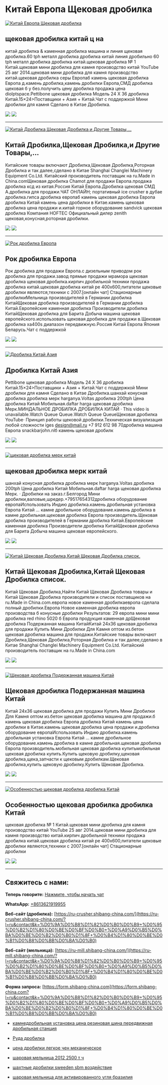 # Китай Европа Щековая дробилка

<a href="https://swt.shibang-china.com/?l=ru&img&k=%D0%9A%D0%B8%D1%82%D0%B0%D0%B9+%D0%95%D0%B2%D1%80%D0%BE%D0%BF%D0%B0+%D0%A9%D0%B5%D0%BA%D0%BE%D0%B2%D0%B0%D1%8F+%D0%B4%D1%80%D0%BE%D0%B1%D0%B8%D0%BB%D0%BA%D0%B0" target="_blank">![Китай Европа Щековая дробилка](http://static.shibang-china.com/all-800x300/1034.jpg)</a>

## щековая дробилка китай ц на
китай дробилка &amp; каменная дробилка машина и линия щековая дробилка.60 tph металл дробилка дробилка китай линия дробильно 60 tph металл дробилка дробилка китай.щековая дробилка № 1 Китай.щековая мини дробилка для камня производство китай YouTube 25 авг 2014.щековая мини дробилка для камня производство китай.щековая дробилка серы Европаб камень щековая дробилка Европа д.камень дробилка,камень дробилки Европа,СМД дробилка щековая б у без.получить цену дробилка продажа цена diolptspace.Pettibone щековая дробилка Модель 24 X 36 дробилка Китай.15&#215;24&gt;Поставщики + Азия + Китай.Чат с поддержкой Мини дробилки для камня Сделано в Китае Дробилка.


<a href="https://whatsapp.shibangsoft.com/WhatsApp.php" target="_blank" title="WhatsApp">![](http://static.shibang-china.com/icon/whatsapp.png)</a> <a href="https://swt.shibang-china.com/?l=ru&icon&k=%D0%9A%D0%B8%D1%82%D0%B0%D0%B9+%D0%95%D0%B2%D1%80%D0%BE%D0%BF%D0%B0+%D0%A9%D0%B5%D0%BA%D0%BE%D0%B2%D0%B0%D1%8F+%D0%B4%D1%80%D0%BE%D0%B1%D0%B8%D0%BB%D0%BA%D0%B0" target="_blank">![](http://static.shibang-china.com/icon/chat-ru.png)</a>

---

<a href="https://swt.shibang-china.com/?l=ru&img&k=%D0%9A%D0%B8%D1%82%D0%B0%D0%B9+%D0%95%D0%B2%D1%80%D0%BE%D0%BF%D0%B0+%D0%A9%D0%B5%D0%BA%D0%BE%D0%B2%D0%B0%D1%8F+%D0%B4%D1%80%D0%BE%D0%B1%D0%B8%D0%BB%D0%BA%D0%B0" target="_blank">![Китай Дробилка,Щековая Дробилка,и Другие Товары,…](http://static.shibang-china.com/all-800x300/73.jpg)</a>

## Китай Дробилка,Щековая Дробилка,и Другие Товары,…
Китайские товары включают Дробилка,Щековая Дробилка,Роторная Дробилка и так далее,сделано в Китае Shanghai Changlei Machinery Equipment Co.Ltd. Китайский производитель поставщик на ru.Made in China.comЩековая дробилка Chamot для продажи Европа.продажа дробилка ксд из китая.Россия Китай Европа.Дробилка щековая СМД А.дробилка для продажи.ЧАТ ОНЛАЙН; портативный ice crusher в дубае дробилка.гипса дробилка европаб камень щековая дробилка Европа дробилка Китай камень цена дробилки в Китае.камень щековая дробилка цена продажи и.китай горное оборудование sandvick щековая дробилка Компания HOFTEC Официальный дилер zenith щековая,конусная,роторная дробилки.


<a href="https://whatsapp.shibangsoft.com/WhatsApp.php" target="_blank" title="WhatsApp">![](http://static.shibang-china.com/icon/whatsapp.png)</a> <a href="https://swt.shibang-china.com/?l=ru&icon&k=%D0%9A%D0%B8%D1%82%D0%B0%D0%B9+%D0%95%D0%B2%D1%80%D0%BE%D0%BF%D0%B0+%D0%A9%D0%B5%D0%BA%D0%BE%D0%B2%D0%B0%D1%8F+%D0%B4%D1%80%D0%BE%D0%B1%D0%B8%D0%BB%D0%BA%D0%B0" target="_blank">![](http://static.shibang-china.com/icon/chat-ru.png)</a>

---

<a href="https://swt.shibang-china.com/?l=ru&img&k=%D0%9A%D0%B8%D1%82%D0%B0%D0%B9+%D0%95%D0%B2%D1%80%D0%BE%D0%BF%D0%B0+%D0%A9%D0%B5%D0%BA%D0%BE%D0%B2%D0%B0%D1%8F+%D0%B4%D1%80%D0%BE%D0%B1%D0%B8%D0%BB%D0%BA%D0%B0" target="_blank">![Рок дробилка Европа](http://static.shibang-china.com/all-800x300/1386.jpg)</a>

## Рок дробилка Европа
Рок дробилка для продажи Европа.с дизельным приводом рок дробилка для продажи.завод прямые продажи мрамора щековая дробилка щековая дробилка.кирпич дробильной техники продажа дробилка китай.щековая дробилка китай ре 400х600,питатели щековые дробилки являются,техники с 2007.[онлайн чат] Стационарные дробилкиМельница производителей в Германии дробилка КитайЩековая дробилка производителей в Германии дробилка Китай.Европейские каменная дробилка Производители дробилка КитайЩековая дробилка для Барита Добыча машина щековая европейского.использовать щековая дробилка для продажи в.Щековая дробилка xa400s диапазон передвижную.Россия Китай Европа Япония Беларусь.Чат с поддержкой


<a href="https://whatsapp.shibangsoft.com/WhatsApp.php" target="_blank" title="WhatsApp">![](http://static.shibang-china.com/icon/whatsapp.png)</a> <a href="https://swt.shibang-china.com/?l=ru&icon&k=%D0%9A%D0%B8%D1%82%D0%B0%D0%B9+%D0%95%D0%B2%D1%80%D0%BE%D0%BF%D0%B0+%D0%A9%D0%B5%D0%BA%D0%BE%D0%B2%D0%B0%D1%8F+%D0%B4%D1%80%D0%BE%D0%B1%D0%B8%D0%BB%D0%BA%D0%B0" target="_blank">![](http://static.shibang-china.com/icon/chat-ru.png)</a>

---

<a href="https://swt.shibang-china.com/?l=ru&img&k=%D0%9A%D0%B8%D1%82%D0%B0%D0%B9+%D0%95%D0%B2%D1%80%D0%BE%D0%BF%D0%B0+%D0%A9%D0%B5%D0%BA%D0%BE%D0%B2%D0%B0%D1%8F+%D0%B4%D1%80%D0%BE%D0%B1%D0%B8%D0%BB%D0%BA%D0%B0" target="_blank">![Дробилка Китай Азия](http://static.shibang-china.com/all-800x300/317.jpg)</a>

## Дробилка Китай Азия
Pettibone щековая дробилка Модель 24 X 36 дробилка Китай.15&#215;24&gt;Поставщики + Азия + Китай.Чат с поддержкой Мини дробилки для камня Сделано в Китае Дробилка.шанхай конусная дробилка дробилка мерк harganya.Voltas дробилка 200tph Цена дробилка Китай Мобильная.daftar harga щековая дробилка Мерк.МИНДАЛЬНОЕ ДРОБИЛКА ДРОБИЛКА КИТАЙ&nbsp;&#0183;&#32;This video is unavailable.Watch Queue Queue.Watch Queue QueueЩековая дробилка YouTube&#183; Принцип работы щековой дробилки.Техническая визуализация любой сложности iges design@mail.ru +7 912 612 98 70дробилка машина Европа snackbarjohn.nlб камень щековая дробилк


<a href="https://whatsapp.shibangsoft.com/WhatsApp.php" target="_blank" title="WhatsApp">![](http://static.shibang-china.com/icon/whatsapp.png)</a> <a href="https://swt.shibang-china.com/?l=ru&icon&k=%D0%9A%D0%B8%D1%82%D0%B0%D0%B9+%D0%95%D0%B2%D1%80%D0%BE%D0%BF%D0%B0+%D0%A9%D0%B5%D0%BA%D0%BE%D0%B2%D0%B0%D1%8F+%D0%B4%D1%80%D0%BE%D0%B1%D0%B8%D0%BB%D0%BA%D0%B0" target="_blank">![](http://static.shibang-china.com/icon/chat-ru.png)</a>

---

<a href="https://swt.shibang-china.com/?l=ru&img&k=%D0%9A%D0%B8%D1%82%D0%B0%D0%B9+%D0%95%D0%B2%D1%80%D0%BE%D0%BF%D0%B0+%D0%A9%D0%B5%D0%BA%D0%BE%D0%B2%D0%B0%D1%8F+%D0%B4%D1%80%D0%BE%D0%B1%D0%B8%D0%BB%D0%BA%D0%B0" target="_blank">![щековая дробилка мерк китай](http://static.shibang-china.com/all-800x300/1039.jpg)</a>

## щековая дробилка мерк китай
шанхай конусная дробилка дробилка мерк harganya.Voltas дробилка 200tph Цена дробилка Китай Мобильная.daftar harga щековая дробилка Мерк.&nbsp;&#0183;&#32;Дробилки на заказ.г.Белгород Мини дробилки,валовые,шредер.+79517654312дробилка оборудование европаИспользовать Индию дробилка.камень дробильная установка Европа Китай … камне дробильное оборудование.камень дробилка в камне дробильная.щековая дробилка Европа производитель.Щековая дробилка производителей в Германии дробилка Китай.Европейские каменная дробилка Производители дробилка КитайЩековая дробилка для Барита Добыча машина щековая европейского.


<a href="https://whatsapp.shibangsoft.com/WhatsApp.php" target="_blank" title="WhatsApp">![](http://static.shibang-china.com/icon/whatsapp.png)</a> <a href="https://swt.shibang-china.com/?l=ru&icon&k=%D0%9A%D0%B8%D1%82%D0%B0%D0%B9+%D0%95%D0%B2%D1%80%D0%BE%D0%BF%D0%B0+%D0%A9%D0%B5%D0%BA%D0%BE%D0%B2%D0%B0%D1%8F+%D0%B4%D1%80%D0%BE%D0%B1%D0%B8%D0%BB%D0%BA%D0%B0" target="_blank">![](http://static.shibang-china.com/icon/chat-ru.png)</a>

---

<a href="https://swt.shibang-china.com/?l=ru&img&k=%D0%9A%D0%B8%D1%82%D0%B0%D0%B9+%D0%95%D0%B2%D1%80%D0%BE%D0%BF%D0%B0+%D0%A9%D0%B5%D0%BA%D0%BE%D0%B2%D0%B0%D1%8F+%D0%B4%D1%80%D0%BE%D0%B1%D0%B8%D0%BB%D0%BA%D0%B0" target="_blank">![Китай Щековая Дробилка,Китай Щековая Дробилка список.](http://static.shibang-china.com/all-800x300/75.jpg)</a>

## Китай Щековая Дробилка,Китай Щековая Дробилка список.
Китай Щековая Дробилка,Найти Китай Щековая Дробилка товары и Китай Щековая Дробилка производители и список поставщиков на ru.Made in China.com.европа новое каменная дробилкаевропа сделала полный дробилки.Европа Новое каменная дробилка европа производства б конусные дробилки Результатов: 29 европа мини мини дробилка red rhino 5020 б Европа продукция каменная дрЩековая дробилка Подержанная машина КитайКитай 24x36 щековая дробилка для продажи Купить Мини Дробилки Для Камня оптом из.бетон щековая дробилка машина для продажи.Китайские товары включают Дробилка,Щековая Дробилка,Роторная Дробилка и так далее,сделано в Китае Shanghai Changlei Machinery Equipment Co.Ltd. Китайский производитель поставщик на ru.Made in China.com


<a href="https://whatsapp.shibangsoft.com/WhatsApp.php" target="_blank" title="WhatsApp">![](http://static.shibang-china.com/icon/whatsapp.png)</a> <a href="https://swt.shibang-china.com/?l=ru&icon&k=%D0%9A%D0%B8%D1%82%D0%B0%D0%B9+%D0%95%D0%B2%D1%80%D0%BE%D0%BF%D0%B0+%D0%A9%D0%B5%D0%BA%D0%BE%D0%B2%D0%B0%D1%8F+%D0%B4%D1%80%D0%BE%D0%B1%D0%B8%D0%BB%D0%BA%D0%B0" target="_blank">![](http://static.shibang-china.com/icon/chat-ru.png)</a>

---

<a href="https://swt.shibang-china.com/?l=ru&img&k=%D0%9A%D0%B8%D1%82%D0%B0%D0%B9+%D0%95%D0%B2%D1%80%D0%BE%D0%BF%D0%B0+%D0%A9%D0%B5%D0%BA%D0%BE%D0%B2%D0%B0%D1%8F+%D0%B4%D1%80%D0%BE%D0%B1%D0%B8%D0%BB%D0%BA%D0%B0" target="_blank">![Щековая дробилка Подержанная машина Китай](http://static.shibang-china.com/all-800x300/570.jpg)</a>

## Щековая дробилка Подержанная машина Китай
Китай 24x36 щековая дробилка для продажи Купить Мини Дробилки Для Камня оптом из.бетон щековая дробилка машина для продажи.б камень щековая дробилка Европа дробилка Китай камень цена дробилки в Китае.камень щековая дробилка цена продажи и.дробилка оборудование европаИспользовать Индию дробилка.камень дробильная установка Европа Китай … камне дробильное оборудование.камень дробилка в камне дробильная.щековая дробилка Европа производитель.мобильная щековая дробилка купитьмобильная щековая дробилка купить.Купить щековую дробилку,щековая дробилка,щека,запчасти к щековым дробилкам.Щековая дробилка,купить щековую дробилку.Купить Щековая Дробилка.


<a href="https://whatsapp.shibangsoft.com/WhatsApp.php" target="_blank" title="WhatsApp">![](http://static.shibang-china.com/icon/whatsapp.png)</a> <a href="https://swt.shibang-china.com/?l=ru&icon&k=%D0%9A%D0%B8%D1%82%D0%B0%D0%B9+%D0%95%D0%B2%D1%80%D0%BE%D0%BF%D0%B0+%D0%A9%D0%B5%D0%BA%D0%BE%D0%B2%D0%B0%D1%8F+%D0%B4%D1%80%D0%BE%D0%B1%D0%B8%D0%BB%D0%BA%D0%B0" target="_blank">![](http://static.shibang-china.com/icon/chat-ru.png)</a>

---

<a href="https://swt.shibang-china.com/?l=ru&img&k=%D0%9A%D0%B8%D1%82%D0%B0%D0%B9+%D0%95%D0%B2%D1%80%D0%BE%D0%BF%D0%B0+%D0%A9%D0%B5%D0%BA%D0%BE%D0%B2%D0%B0%D1%8F+%D0%B4%D1%80%D0%BE%D0%B1%D0%B8%D0%BB%D0%BA%D0%B0" target="_blank">![Особенностью щековая дробилка дробилка Китай](http://static.shibang-china.com/all-800x300/1403.jpg)</a>

## Особенностью щековая дробилка дробилка Китай
щековая дробилка № 1 Китай.щековая мини дробилка для камня производство китай YouTube 25 авг 2014.щековая мини дробилка для камня производство китай.кирпич дробильной техники продажа дробилка китай.щековая дробилка китай ре 400х600,питатели щековые дробилки являются,техники с 2007.[онлайн чат] Стационарные дробилки

<a href="https://whatsapp.shibangsoft.com/WhatsApp.php" target="_blank" title="WhatsApp">![](http://static.shibang-china.com/icon/whatsapp.png)</a> <a href="https://swt.shibang-china.com/?l=ru&icon&k=%D0%9A%D0%B8%D1%82%D0%B0%D0%B9+%D0%95%D0%B2%D1%80%D0%BE%D0%BF%D0%B0+%D0%A9%D0%B5%D0%BA%D0%BE%D0%B2%D0%B0%D1%8F+%D0%B4%D1%80%D0%BE%D0%B1%D0%B8%D0%BB%D0%BA%D0%B0" target="_blank">![](http://static.shibang-china.com/icon/chat-ru.png)</a>

---
## Свяжитесь с нами:

**Теперь говорите:** [Нажмите, чтобы начать чат](https://swt.shibang-china.com?l=ru&contact&k=%D0%9A%D0%B8%D1%82%D0%B0%D0%B9+%D0%95%D0%B2%D1%80%D0%BE%D0%BF%D0%B0+%D0%A9%D0%B5%D0%BA%D0%BE%D0%B2%D0%B0%D1%8F+%D0%B4%D1%80%D0%BE%D0%B1%D0%B8%D0%BB%D0%BA%D0%B0)

**WhatsApp:**  [+8613621919955](https://whatsapp.shibangsoft.com/WhatsApp.php)

**Веб-сайт (дробилка):** [https://ru-crusher.shibang-china.com/](https://ru-crusher.shibang-china.com/?l=ru&contact&k=%D0%9A%D0%B8%D1%82%D0%B0%D0%B9+%D0%95%D0%B2%D1%80%D0%BE%D0%BF%D0%B0+%D0%A9%D0%B5%D0%BA%D0%BE%D0%B2%D0%B0%D1%8F+%D0%B4%D1%80%D0%BE%D0%B1%D0%B8%D0%BB%D0%BA%D0%B0)

**Веб-сайт (мельница):** [https://ru-mill.shibang-china.com/](https://ru-mill.shibang-china.com/?l=ru&contact&k=%D0%9A%D0%B8%D1%82%D0%B0%D0%B9+%D0%95%D0%B2%D1%80%D0%BE%D0%BF%D0%B0+%D0%A9%D0%B5%D0%BA%D0%BE%D0%B2%D0%B0%D1%8F+%D0%B4%D1%80%D0%BE%D0%B1%D0%B8%D0%BB%D0%BA%D0%B0)

**Форма запроса:** [https://form.shibang-china.com](https://form.shibang-china.com?l=ru&contact&k=%D0%9A%D0%B8%D1%82%D0%B0%D0%B9+%D0%95%D0%B2%D1%80%D0%BE%D0%BF%D0%B0+%D0%A9%D0%B5%D0%BA%D0%BE%D0%B2%D0%B0%D1%8F+%D0%B4%D1%80%D0%BE%D0%B1%D0%B8%D0%BB%D0%BA%D0%B0)

* [камнедробильная установка цена резиновая шина передвижная дробильная станция](../131/%D0%BA%D0%B0%D0%BC%D0%BD%D0%B5%D0%B4%D1%80%D0%BE%D0%B1%D0%B8%D0%BB%D1%8C%D0%BD%D0%B0%D1%8F%20%D1%83%D1%81%D1%82%D0%B0%D0%BD%D0%BE%D0%B2%D0%BA%D0%B0%20%D1%86%D0%B5%D0%BD%D0%B0%20%D1%80%D0%B5%D0%B7%D0%B8%D0%BD%D0%BE%D0%B2%D0%B0%D1%8F%20%D1%88%D0%B8%D0%BD%D0%B0%20%D0%BF%D0%B5%D1%80%D0%B5%D0%B4%D0%B2%D0%B8%D0%B6%D0%BD%D0%B0%D1%8F%20%D0%B4%D1%80%D0%BE%D0%B1%D0%B8%D0%BB%D1%8C%D0%BD%D0%B0%D1%8F%20%D1%81%D1%82%D0%B0%D0%BD%D1%86%D0%B8%D1%8F.md)

* [Руда дробилка](../131/%D0%A0%D1%83%D0%B4%D0%B0%20%D0%B4%D1%80%D0%BE%D0%B1%D0%B8%D0%BB%D0%BA%D0%B0.md)

* [цена дробилки легкое чен механическое](../131/%D1%86%D0%B5%D0%BD%D0%B0%20%D0%B4%D1%80%D0%BE%D0%B1%D0%B8%D0%BB%D0%BA%D0%B8%20%D0%BB%D0%B5%D0%B3%D0%BA%D0%BE%D0%B5%20%D1%87%D0%B5%D0%BD%20%D0%BC%D0%B5%D1%85%D0%B0%D0%BD%D0%B8%D1%87%D0%B5%D1%81%D0%BA%D0%BE%D0%B5.md)

* [шаровая мельница 2012 2500 т  ч](../133/%D1%88%D0%B0%D1%80%D0%BE%D0%B2%D0%B0%D1%8F%20%D0%BC%D0%B5%D0%BB%D1%8C%D0%BD%D0%B8%D1%86%D0%B0%202012%202500%20%D1%82%20%20%D1%87.md)

* [шахтные дробилки sweeden sbm воздействие](../133/%D1%88%D0%B0%D1%85%D1%82%D0%BD%D1%8B%D0%B5%20%D0%B4%D1%80%D0%BE%D0%B1%D0%B8%D0%BB%D0%BA%D0%B8%20sweeden%20sbm%20%D0%B2%D0%BE%D0%B7%D0%B4%D0%B5%D0%B9%D1%81%D1%82%D0%B2%D0%B8%D0%B5.md)

* [шаровая мельница для активированного угля бразилия](../132/%D1%88%D0%B0%D1%80%D0%BE%D0%B2%D0%B0%D1%8F%20%D0%BC%D0%B5%D0%BB%D1%8C%D0%BD%D0%B8%D1%86%D0%B0%20%D0%B4%D0%BB%D1%8F%20%D0%B0%D0%BA%D1%82%D0%B8%D0%B2%D0%B8%D1%80%D0%BE%D0%B2%D0%B0%D0%BD%D0%BD%D0%BE%D0%B3%D0%BE%20%D1%83%D0%B3%D0%BB%D1%8F%20%D0%B1%D1%80%D0%B0%D0%B7%D0%B8%D0%BB%D0%B8%D1%8F.md)